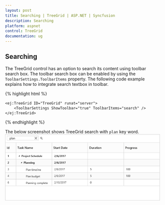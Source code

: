 ```yaml
---
layout: post
title: Searching | TreeGrid | ASP.NET | Syncfusion
description: Searching
platform: aspnet
control: TreeGrid
documentation: ug
---
```


## Searching

The TreeGrid control has an option to search its content using toolbar search box. The toolbar search box can be enabled by using the `ToolbarSettings.ToolbarItems` property. The following code example explains how to integrate search textbox in toolbar.

{% highlight html %}

    <ej:TreeGrid ID="TreeGrid" runat="server">
        <ToolbarSettings ShowToolbar="true" ToolbarItems="search" />            
    </ej:TreeGrid>

{% endhighlight %}

The below screenshot shows TreeGrid search with `plan` key word.
![](Searching_images/Searching_img1.png)
